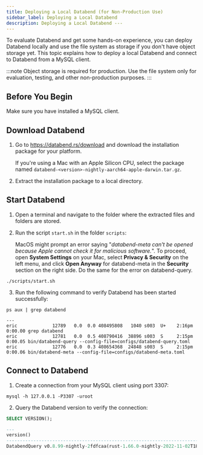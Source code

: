 ```yaml
---
title: Deploying a Local Databend (for Non-Production Use)
sidebar_label: Deploying a Local Databend
description: Deploying a Local Databend ---
---
```


To evaluate Databend and get some hands-on experience, you can deploy Databend locally and use the file system as storage if you don't have object storage yet. This topic explains how to deploy a local Databend and connect to Databend from a MySQL client.

:::note
Object storage is required for production. Use the file system only for evaluation, testing, and other non-production purposes.
:::

## Before You Begin

Make sure you have installed a MySQL client.

## Download Databend

1. Go to https://databend.rs/download and download the installation package for your platform.

    If you're using a Mac with an Apple Silicon CPU, select the package named `databend-<version>-nightly-aarch64-apple-darwin.tar.gz`.

2. Extract the installation package to a local directory.

## Start Databend

1. Open a terminal and navigate to the folder where the extracted files and folders are stored.

2. Run the script `start.sh` in the folder `scripts`:

    MacOS might prompt an error saying "*databend-meta can't be opened because Apple cannot check it for malicious software.*". To proceed, open **System Settings** on your Mac, select **Privacy & Security** on the left menu, and click **Open Anyway** for databend-meta in the **Security** section on the right side. Do the same for the error on databend-query.

```shell
./scripts/start.sh
```

3. Run the following command to verify Databend has been started successfully:

```shell
ps aux | grep databend

---
eric             12789   0.0  0.0 408495808   1040 s003  U+    2:16pm   0:00.00 grep databend
eric             12781   0.0  0.5 408790416  38896 s003  S     2:15pm   0:00.05 bin/databend-query --config-file=configs/databend-query.toml
eric             12776   0.0  0.3 408654368  24848 s003  S     2:15pm   0:00.06 bin/databend-meta --config-file=configs/databend-meta.toml
```

## Connect to Databend

1. Create a connection from your MySQL client using port 3307:

```shell
mysql -h 127.0.0.1 -P3307 -uroot
```

2. Query the Databend version to verify the connection:

```sql
SELECT VERSION();

---
version()                                                                             |
--------------------------------------------------------------------------------------+
DatabendQuery v0.8.99-nightly-2fdfcaa(rust-1.66.0-nightly-2022-11-02T18:06:39.712775Z)|
```
